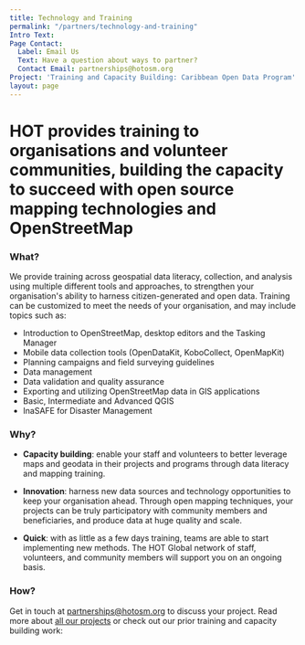 ```yaml
---
title: Technology and Training
permalink: "/partners/technology-and-training"
Intro Text: 
Page Contact:
  Label: Email Us
  Text: Have a question about ways to partner?
  Contact Email: partnerships@hotosm.org
Project: 'Training and Capacity Building: Caribbean Open Data Program'
layout: page
---
```


# HOT provides training to organisations and volunteer communities, building the capacity to succeed with open source mapping technologies and OpenStreetMap

### What?

We provide training across geospatial data literacy, collection, and analysis using multiple different tools and approaches, to strengthen your organisation's ability to harness citizen-generated and open data. Training can be customized to meet the needs of your organisation, and may include topics such as:
* Introduction to OpenStreetMap, desktop editors and the Tasking Manager
* Mobile data collection tools (OpenDataKit, KoboCollect, OpenMapKit)
* Planning campaigns and field surveying guidelines
* Data management
* Data validation and quality assurance
* Exporting and utilizing OpenStreetMap data in GIS applications
* Basic, Intermediate and Advanced QGIS
* InaSAFE for Disaster Management

### Why?

* **Capacity building**: enable your staff and volunteers to better leverage maps and geodata in their projects and programs through data literacy and mapping training.

* **Innovation**: harness new data sources and technology opportunities to keep your organisation ahead. Through open mapping techniques, your projects can be truly participatory with community members and beneficiaries, and produce data at huge quality and scale.

* **Quick**: with as little as a few days training, teams are able to start implementing new methods. The HOT Global network of staff, volunteers, and community members will support you on an ongoing basis.

### How?

Get in touch at [partnerships@hotosm.org](mailto:partnerships@hotosm.org) to discuss your project. Read more about [all our projects](/our-work) or check out our prior training and capacity building work: